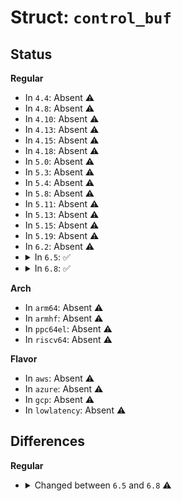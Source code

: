 # Struct: <code>control_buf</code>

## Status
<b>Regular</b>
<ul>
<li>
In <code>4.4</code>: Absent ⚠️
</li>
<li>
In <code>4.8</code>: Absent ⚠️
</li>
<li>
In <code>4.10</code>: Absent ⚠️
</li>
<li>
In <code>4.13</code>: Absent ⚠️
</li>
<li>
In <code>4.15</code>: Absent ⚠️
</li>
<li>
In <code>4.18</code>: Absent ⚠️
</li>
<li>
In <code>5.0</code>: Absent ⚠️
</li>
<li>
In <code>5.3</code>: Absent ⚠️
</li>
<li>
In <code>5.4</code>: Absent ⚠️
</li>
<li>
In <code>5.8</code>: Absent ⚠️
</li>
<li>
In <code>5.11</code>: Absent ⚠️
</li>
<li>
In <code>5.13</code>: Absent ⚠️
</li>
<li>
In <code>5.15</code>: Absent ⚠️
</li>
<li>
In <code>5.19</code>: Absent ⚠️
</li>
<li>
In <code>6.2</code>: Absent ⚠️
</li>
<li>
<details>
<summary>In <code>6.5</code>: ✅</summary>

```c
struct control_buf {
    struct virtio_net_ctrl_hdr hdr;
    virtio_net_ctrl_ack status;
    struct virtio_net_ctrl_mq mq;
    u8 promisc;
    u8 allmulti;
    __virtio16 vid;
    __virtio64 offloads;
    struct virtio_net_ctrl_rss rss;
    struct virtio_net_ctrl_coal_tx coal_tx;
    struct virtio_net_ctrl_coal_rx coal_rx;
};
```
</details>
</li>
<li>
<details>
<summary>In <code>6.8</code>: ✅</summary>

```c
struct control_buf {
    struct virtio_net_ctrl_hdr hdr;
    virtio_net_ctrl_ack status;
    struct virtio_net_ctrl_mq mq;
    u8 promisc;
    u8 allmulti;
    __virtio16 vid;
    __virtio64 offloads;
    struct virtio_net_ctrl_rss rss;
    struct virtio_net_ctrl_coal_tx coal_tx;
    struct virtio_net_ctrl_coal_rx coal_rx;
    struct virtio_net_ctrl_coal_vq coal_vq;
};
```
</details>
</li>
</ul>
<b>Arch</b>
<ul>
<li>
In <code>arm64</code>: Absent ⚠️
</li>
<li>
In <code>armhf</code>: Absent ⚠️
</li>
<li>
In <code>ppc64el</code>: Absent ⚠️
</li>
<li>
In <code>riscv64</code>: Absent ⚠️
</li>
</ul>
<b>Flavor</b>
<ul>
<li>
In <code>aws</code>: Absent ⚠️
</li>
<li>
In <code>azure</code>: Absent ⚠️
</li>
<li>
In <code>gcp</code>: Absent ⚠️
</li>
<li>
In <code>lowlatency</code>: Absent ⚠️
</li>
</ul>

## Differences
<b>Regular</b>
<ul>
<li>
<details>
<summary>Changed between <code>6.5</code> and <code>6.8</code> ⚠️</summary>
<ul>
<li>
<b>Field added. </b>
<code>struct virtio_net_ctrl_coal_vq coal_vq</code>
</li>
</ul>
</details>
</li>
</ul>
